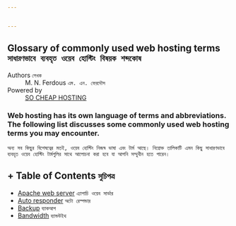 ```yaml
---


---
```


<h2 id="glossary-of-commonly-used-web-hosting-terms-সাধারণভাবে-ব্যবহৃত-ওয়েব-হোস্টিং-বিষয়ক-শব্দকোষ">Glossary of commonly used web hosting terms <code>সাধারণভাবে ব্যবহৃত ওয়েব হোস্টিং বিষয়ক শব্দকোষ</code></h2>
<dl>
<dt>Authors <code>লেখক</code></dt>
<dd>M. N. Ferdous <code>এম. এন. ফেরদৌস</code></dd>
<dt>Powered by</dt>
<dd><a href="https://socheaphosting.com">SO CHEAP HOSTING</a></dd>
</dl>
<h3 id="web-hosting-has-its-own-language-of-terms-and-abbreviations.-the-following-list-discusses-some-commonly-used-web-hosting-terms-you-may-encounter.">Web hosting has its own language of terms and abbreviations. The following list discusses some commonly used web hosting terms you may encounter.</h3>
<p><code>অন্য সব কিছুর বিশেষত্বের মতই, ওয়েব হোস্টিং নিজস্ব ভাষা এবং টার্ম আছে। নিম্নোক্ত তালিকাটি এমন কিছু সাধারণভাবে ব্যবহৃত ওয়েব হোস্টিং টার্মগুলির সাথে আলোচনা করা হবে যা আপনি সম্মুখীন হতে পারেন।</code></p>
<h2 id="table-of-contents-সুচিপত্র">+ Table of Contents <code>সুচিপত্র</code></h2>
<ul>
<li><a href="#Apache-web-server">Apache web server</a> <code>এ্যাপাচি ওয়েব সার্ভার</code></li>
<li><a href="#Auto-responder">Auto responder</a> <code>অটো রেস্পন্ডার</code></li>
<li><a href="#Backup">Backup</a> <code>ব্যাকআপ</code></li>
<li><a href="#Bandwidth">Bandwidth</a> <code>ব্যান্ডউইথ</code></li>
</ul>

